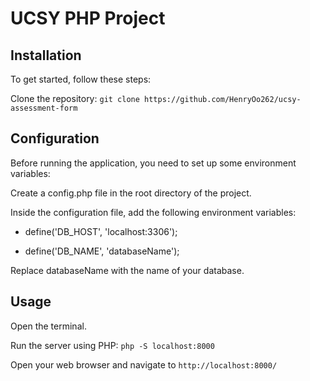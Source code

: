 # UCSY PHP Project

## Installation

To get started, follow these steps:

Clone the repository: `git clone https://github.com/HenryOo262/ucsy-assessment-form`

## Configuration

Before running the application, you need to set up some environment variables:

Create a config.php file in the root directory of the project.

Inside the configuration file, add the following environment variables:

* define('DB_HOST', 'localhost:3306');

* define('DB_NAME', 'databaseName');

Replace databaseName with the name of your database.

## Usage

Open the terminal.

Run the server using PHP: `php -S localhost:8000`

Open your web browser and navigate to `http://localhost:8000/`